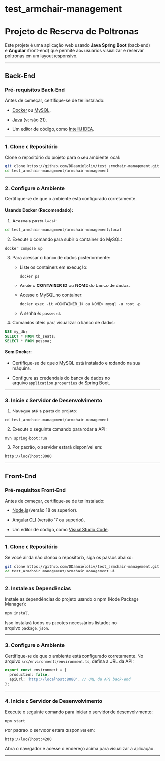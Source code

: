 # test_armchair-management

# **Projeto de Reserva de Poltronas**

Este projeto é uma aplicação web usando **Java Spring Boot** (back-end) e **Angular** (front-end) que permite aos usuários visualizar e reservar poltronas em um layout responsivo.

---

## **Back-End**

### **Pré-requisitos Back-End**

Antes de começar, certifique-se de ter instalado:

- [Docker](https://www.docker.com/) ou [MySQL](https://www.mysql.com/).

- [Java](https://www.java.com/pt-BR/) (versão 21).

- Um editor de código, como [IntelliJ IDEA](https://www.jetbrains.com/pt-br/idea/).


---

### **1. Clone o Repositório**

Clone o repositório do projeto para o seu ambiente local:

```bash
git clone https://github.com/DDaanieloliv/test_armchair-management.git
cd test_armchair-management/armchair-management
```

---

### **2. Configure o Ambiente**

Certifique-se de que o ambiente está configurado corretamente.

#### **Usando Docker (Recomendado)**:

1. Acesse a pasta `local`:

```bash
cd test_armchair-management/armchair-management/local
```


2. Execute o comando para subir o container do MySQL:

```bash
docker compose up
```


3. Para acessar o banco de dados posteriormente:

   - Liste os containers em execução:

     ``docker ps``

   - Anote o **CONTAINER ID** ou **NOME** do banco de dados.

   - Acesse o MySQL no container:

     ``docker exec -it <CONTAINER_ID ou NOME> mysql -u root -p``

   - A senha é: `password`.

4. Comandos úteis para visualizar o banco de dados:

```sql
USE my_db;
SELECT * FROM tb_seats;
SELECT * FROM pessoa;
```


#### **Sem Docker**:

- Certifique-se de que o MySQL está instalado e rodando na sua máquina.

- Configure as credenciais do banco de dados no arquivo `application.properties` do Spring Boot.


---

### **3. Inicie o Servidor de Desenvolvimento**

1. Navegue até a pasta do projeto:

```
cd test_armchair-management/armchair-management
```

2. Execute o seguinte comando para rodar a API:

```
mvn spring-boot:run
```

3. Por padrão, o servidor estará disponível em:

```
http://localhost:8080
```


---



## **Front-End**

### **Pré-requisitos Front-End**

Antes de começar, certifique-se de ter instalado:

- [Node.js](https://nodejs.org/) (versão 18 ou superior).

- [Angular CLI](https://angular.io/cli) (versão 17 ou superior).

- Um editor de código, como [Visual Studio Code](https://code.visualstudio.com/).


---

### **1. Clone o Repositório**

Se você ainda não clonou o repositório, siga os passos abaixo:

```bash
git clone https://github.com/DDaanieloliv/test_armchair-management.git
cd test_armchair-management/armchair-management-ui
```

---

### **2. Instale as Dependências**

Instale as dependências do projeto usando o npm (Node Package Manager):

```bash
npm install
```


Isso instalará todos os pacotes necessários listados no arquivo `package.json`.

---

### **3. Configure o Ambiente**

Certifique-se de que o ambiente está configurado corretamente. No arquivo `src/environments/environment.ts`, defina a URL da API:

```typescript
export const environment = {
  production: false,
  apiUrl: 'http://localhost:8080', // URL da API back-end
};
```

---

### **4. Inicie o Servidor de Desenvolvimento**

Execute o seguinte comando para iniciar o servidor de desenvolvimento:

```bash
npm start
```

Por padrão, o servidor estará disponível em:

```
http://localhost:4200
```

Abra o navegador e acesse o endereço acima para visualizar a aplicação.

---
